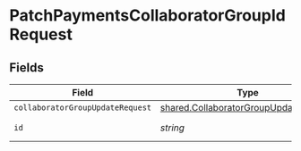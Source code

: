 # PatchPaymentsCollaboratorGroupIdRequest


## Fields

| Field                                                                                                 | Type                                                                                                  | Required                                                                                              | Description                                                                                           |
| ----------------------------------------------------------------------------------------------------- | ----------------------------------------------------------------------------------------------------- | ----------------------------------------------------------------------------------------------------- | ----------------------------------------------------------------------------------------------------- |
| `collaboratorGroupUpdateRequest`                                                                      | [shared.CollaboratorGroupUpdateRequest](../../../sdk/models/shared/collaboratorgroupupdaterequest.md) | :heavy_minus_sign:                                                                                    | N/A                                                                                                   |
| `id`                                                                                                  | *string*                                                                                              | :heavy_check_mark:                                                                                    | Unique identifier                                                                                     |
